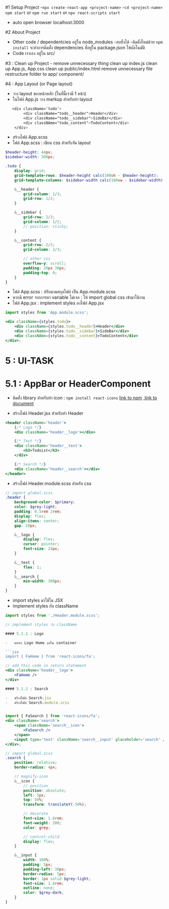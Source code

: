 #1 Setup Project
-`npx create-react-app <project-name>`
-`cd <project-name>`
`npm start` or `npm run start` or `npx react-scripts start`
- auto open browser localhost:3000

#2 About Project
- Other code / dependentcies อยู่ใน node_modules
    -ลบทิ้งได้
    -ติดตั้งใหม่ด้วย `npm install` จะทำการติดตั้ง
    dependencies ที่อยู่ใน package.json ให้แัตโนมัติ
-   Code เราเอง อยู่ใน src/

#3 : Clean up Project - remove unnecessary thing
clean up index.js
clean up App.js, App.css
clean up public/index.html
remove unnecessary file
restructure folder to app/ component/






#4 : App Layout (or Page layout)

-   วาง layout ของหน้าหลัก (ในที่นี้เรามี 1 หน้า)
-   ในไฟล์ App.js วาง markup สำหรับทำ layout

```css
   <div className='todo'>
        <div className="todo__header">Header</div>
        <div className="todo__sidebar">SideBar</div>
        <div classNAme="todo_content">TodoContent</div>
    </div>
```

-   สร้างไฟล์ App.scss
-   ไฟล์ App.scss : เขียน css สำหรับจัด layout

```scss
$header-height: 44px;
$sidebar-width: 300px;

.todo {
    display: grid;
    grid-template-rows: $header-height calc(100vh - $header-height);
    grid-template-columns: $sidebar-width calc(100vw - $sidebar-width);

    &__header {
        grid-column: 1/3;
        grid-row: 1/2;
    }

    &__sidebar {
        grid-row: 2/3;
        grid-column: 1/2;
        // position: sticky;
    }

    &__content {
        grid-row: 2/3;
        grid-column: 2/3;

        // other css
        overflow-y: scroll;
        padding: 20px 30px;
        padding-top: 0;
    }
}
```

-   ไฟล์ App.scss : ปรับนามสกุลไฟล์ เป็น App.module.scss
-   หากมี error จากการหา variable ไม่เจอ : ให้ import global css เข้ามาใช้งาน
-   ไฟล์ App.jsx : implement styles ลงไฟล์ App.jsx

```jsx
import styles from 'App.module.scss';

<div className={styles.todo}>
    <div className={styles.todo__header}>Header</div>
    <div className={styles.todo__sidebar}>SideBar</div>
    <div classNAme={styles.todo__content}>TodoContent</div>
</div>;
```
# 5 : UI-TASK

# 5.1 : AppBar or HeaderComponent



-   ติดตั้ง library สำหรับทำ icon : `npm install react-icons` [link to npm](https://www.npmjs.com/package/react-icons) ,[link to document](https://react-icons.github.io/react-icons/)

-   สร้างไฟล์ Header.jsx สำหรับทำ Header

```jsx
<header className='header'>
    {/* Logo */}
    <div className='header__logo'></div>

    {/* Text */}
    <div className='header__text'>
        <h3>Todoist</h3>
    </div>

    {/* Search */}
    <div className='header__search'></div>
</header>
```

-   สร้างไฟล์ Header.module.scss สำหรับ css

```scss
// import global.scss
.header {
    background-color: $primary;
    color: $grey-light;
    padding: 0.5rem 2rem;
    display: flex;
    align-items: center;
    gap: 20px;

    &__logo {
        display: flex;
        cursor: pointer;
        font-size: 24px;
    }

    &__text {
        flex: 1;
    }
    &__search {
        min-width: 300px;
    }
}
```

-   import styles มาใช้ใน JSX
-   implement styles กับ className

```jsx
import styles from './Header.module.scss';

// implement styles กับ className

#### 5.1.1 : Logo

-   แทรก Logo Home ลงใน container

```jsx
import { FaHome } from 'react-icons/fa';
```

```jsx
// add this code in return statement
<div className='header__logo'>
    <FaHome />
</div>

#### 5.1.2 : Search

-   สร้างไฟล์ Search.jsx
-   สร้างไฟล์ Search.module.scss


import { FaSearch } from 'react-icons/fa';
<div className='search'>
    <span className='search__icon'>
        <FaSearch />
    </span>
    <input type='text' className='search__input' placeholder='search' />
</div>;
```

```scss
// import global.scss
.search {
    position: relative;
    border-radius: 4px;

    // magnify-icon
    &__icon {
        // position
        position: absolute;
        left: 5px;
        top: 50%;
        transform: translateY(-50%);

        // decorate
        font-size: 1.6rem;
        font-weight: 200;
        color: grey;

        // control-child
        display: flex;
    }

    &__input {
        width: 100%;
        padding: 5px;
        padding-left: 30px;
        border-radius: 5px;
        border: 1px solid $grey-light;
        font-size: 1.6rem;
        outline: none;
        color: $grey-dark;
    }
}
```
```